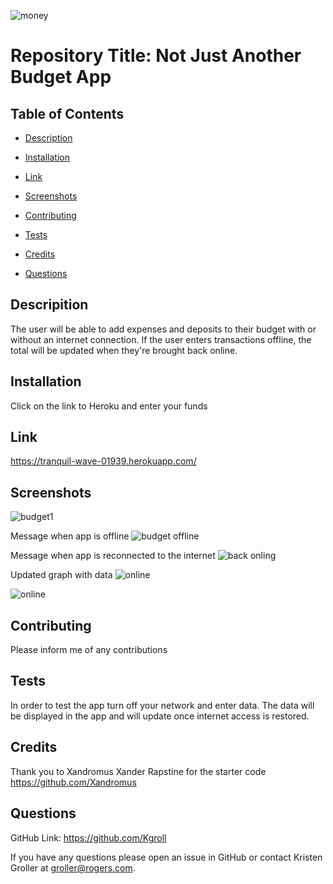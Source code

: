  ![money](https://user-images.githubusercontent.com/75186217/115129798-4dead800-9fb7-11eb-9e97-e5f84c91b6dc.jpg)


# Repository Title:   Not Just Another Budget App     
    

  ## Table of Contents

  * [Description](#description)

  * [Installation](#installation)

  * [Link](#link)

  * [Screenshots](#screenshots)

  * [Contributing](#contributing)

  * [Tests](#tests)

  * [Credits](#credits)

  * [Questions](#questions)

  ## Descripition

  The user will be able to add expenses and deposits to their budget with or without an internet connection. If the user enters transactions offline, the total will be updated when they're brought back online.

  ## Installation

  Click on the link to Heroku and enter your funds

  ## Link 

  https://tranquil-wave-01939.herokuapp.com/ 

  ## Screenshots
  
![budget1](https://user-images.githubusercontent.com/75186217/115129704-67d7eb00-9fb6-11eb-8941-7435a14495a8.jpg)

Message when app is offline
![budget offline](https://user-images.githubusercontent.com/75186217/115129706-6c9c9f00-9fb6-11eb-967b-3fd82013bce6.jpg)

Message when app is reconnected to the internet
![back onling](https://user-images.githubusercontent.com/75186217/115129708-6efef900-9fb6-11eb-9d79-e34f7de640dd.jpg)

Updated graph with data
![online](https://user-images.githubusercontent.com/75186217/115129715-79b98e00-9fb6-11eb-8a2c-d72547a30635.jpg)


![online](https://user-images.githubusercontent.com/75186217/115129796-4c211480-9fb7-11eb-8917-1a6fc88627e9.jpg)


  ## Contributing

  Please inform me of any contributions

  ## Tests

  In order to test the app turn off your network and enter data. The data will be displayed in the app and will update once internet access is restored.

  ## Credits
  
  Thank you to Xandromus Xander Rapstine for the starter code
  https://github.com/Xandromus

  ## Questions

   GitHub Link:   https://github.com/Kgroll

   If you have any questions please open an issue in GitHub or contact Kristen Groller at groller@rogers.com.
